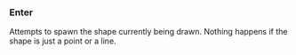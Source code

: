 ### Enter
Attempts to spawn the shape currently being drawn. Nothing happens if the shape is just a point or a line.
